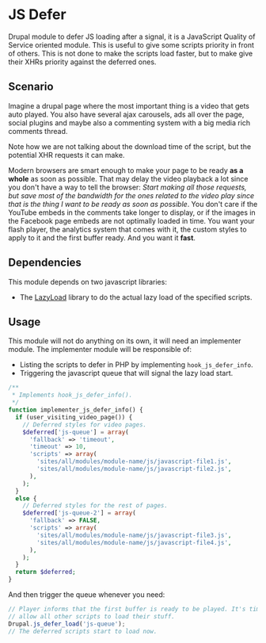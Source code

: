 JS Defer
========

Drupal module to defer JS loading after a signal, it is a JavaScript Quality of
Service oriented module. This is useful to give some scripts priority in front
of others. This is not done to make the scripts load faster, but to make give
their XHRs priority against the deferred ones.

## Scenario

Imagine a drupal page where the most important thing is a video that gets auto
played. You also have several ajax carousels, ads all over the page, social
plugins and maybe also a commenting system with a big media rich comments
thread.

Note how we are not talking about the download time of the script, but the
potential XHR requests it can make.

Modern browsers are smart enough to make your page to be ready **as a whole** as
soon as possible. That may delay the video playback a lot since you don't have a
way to tell the browser: _Start making all those requests, but save most of the
bandwidth for the ones related to the video play since that is the thing I want
to be ready as soon as possible_. You don't care if the YouTube embeds in the
comments take longer to display, or if the images in the Facebook page embeds
are not optimally loaded in time. You want your flash player, the analytics
system that comes with it, the custom styles to apply to it and the first buffer
ready. And you want it **fast**.

## Dependencies

This module depends on two javascript libraries:

  - The [LazyLoad](https://github.com/rgrove/lazyload) library to do the actual
  lazy load of the specified scripts.

## Usage

This module will not do anything on its own, it will need an implementer module.
The implementer module will be responsible of:

  - Listing the scripts to defer in PHP by implementing `hook_js_defer_info`.
  - Triggering the javascript queue that will signal the lazy load start.

```php
/**
 * Implements hook_js_defer_info().
 */
function implementer_js_defer_info() {
  if (user_visiting_video_page()) {
    // Deferred styles for video pages.
    $deferred['js-queue'] = array(
      'fallback' => 'timeout',
      'timeout' => 10,
      'scripts' => array(
        'sites/all/modules/module-name/js/javascript-file1.js',
        'sites/all/modules/module-name/js/javascript-file2.js',
      ),
    );
  }
  else {
    // Deferred styles for the rest of pages.
    $deferred['js-queue-2'] = array(
      'fallback' => FALSE,
      'scripts' => array(
        'sites/all/modules/module-name/js/javascript-file3.js',
        'sites/all/modules/module-name/js/javascript-file4.js',
      ),
    );
  }
  return $deferred;
}
```

And then trigger the queue whenever you need:

```js
// Player informs that the first buffer is ready to be played. It's time to
// allow all other scripts to load their stuff.
Drupal.js_defer_load('js-queue');
// The deferred scripts start to load now.
```
